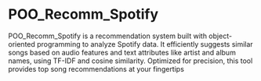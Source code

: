 # POO_Recomm_Spotify
POO_Recomm_Spotify is a recommendation system built with object-oriented programming to analyze Spotify data. It efficiently suggests similar songs based on audio features and text attributes like artist and album names, using TF-IDF and cosine similarity. Optimized for precision, this tool provides top song recommendations at your fingertips
